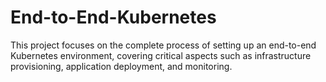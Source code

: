 # End-to-End-Kubernetes
This project focuses on the complete process of setting up an end-to-end Kubernetes environment, covering critical aspects such as infrastructure provisioning, application deployment, and monitoring. 
